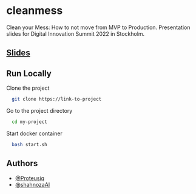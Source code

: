 # cleanmess
Clean your Mess: How to not move from MVP to Production. Presentation slides for Digital Innovation Summit 2022 in Stockholm.
## [Slides](https://shahnozaai.github.io/cleanmess/)

## Run Locally

Clone the project

```bash
  git clone https://link-to-project
```

Go to the project directory

```bash
  cd my-project
```

Start docker container

```bash
  bash start.sh
```

## Authors

- [@Proteusiq](https://github.com/Proteusiq)
- [@shahnozaAI](https://github.com/shahnozaAI)
